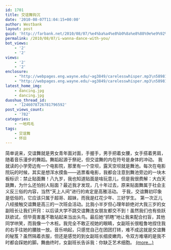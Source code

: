 ```yaml
---
id: 1701
title: 交谊舞钩沉
date: '2010-08-07T11:04:15+00:00'
author: Westbank
layout: post
guid: 'http://farbank.net/2010/08/07/%e4%ba%a4%e8%b0%8a%e8%88%9e%e9%92%a9%e6%b2%89/'
permalink: /2010/08/07/i-wanna-dance-with-you/
bot_views:
    - '2'
    - '2'
views:
    - '2'
    - '2'
enclosure:
    - "http://webpages.eng.wayne.edu/~ag3849/carelesswhisper.mp3\n5898144\naudio/mpeg\n"
    - "http://webpages.eng.wayne.edu/~ag3849/carelesswhisper.mp3\n5898144\naudio/mpeg\n"
latest_home_img:
    - dancing.jpg
    - dancing.jpg
duoshuo_thread_id:
    - '1246078726781796592'
post_views_count:
    - '782'
categories:
    - 一地鸡毛
tags:
    - 交谊舞
    - 怀旧
---
```


简单说来，交谊舞就是男女青年面对面，手握手，男手把着女腰，女手搭着男肩，随着音乐漫步的舞蹈。舞蹈起源于祭祀，但交谊舞的内在符号是身体的冲动。 我就读的小学旁边有一个电影院，那里有一个空坝，露天空坝就是舞池。每次在电影院玩的时候，其实是想浑水摸鱼——逃票看电影，我都会注意到舞池旁边的一块木板标识：禁止贴面舞！八九岁，我也知道贴面是啥玩意儿，但是我很费解：大白天跳舞，为什么还怕别人贴面？最近我才发现，几十年过去，原来贴面舞属于社会主义反三俗的内容，当然“天上人间”进行的肯定是高雅活动。 于我，交谊舞初印象是低俗的，它应该只属于超哥、超妹，而我是红花少年、三好学生。 第一次正儿八经接触交谊舞是高三的一次班会活动。比我小半岁但心理年龄绝对大我三岁的女副班长让我们开窍：以后读大学不跳交谊舞连女朋友都交不到！虽然我们也有些跃跃欲试，但毕竟害羞不敢站起来当出头鸟。最后她“抓瞎”地让我来配合扫盲，其他同学哄笑，而我像一个木桩。我完全不敢正视她的眼睛，女副班长很粗鲁地捏住我的右手往她的腰肢一放。音乐响起，只感觉自己在团团打转，难不成这就是交谊舞的秘笈？虽然隔着衣服，但还是感觉的到女副班长细皮嫩肉，令双方难堪的是我不时都会踩她的脚。舞曲终时，女副班长告诉我：你缺乏艺术细胞。 [<span aria-label="Continue reading 交谊舞钩沉">(more…)</span>](http://farbank.net/2010/08/07/i-wanna-dance-with-you/#more-1701)